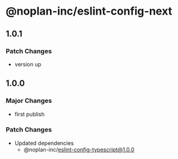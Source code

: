 # @noplan-inc/eslint-config-next

## 1.0.1

### Patch Changes

- version up

## 1.0.0

### Major Changes

- first publish

### Patch Changes

- Updated dependencies
  - @noplan-inc/eslint-config-typescript@1.0.0

